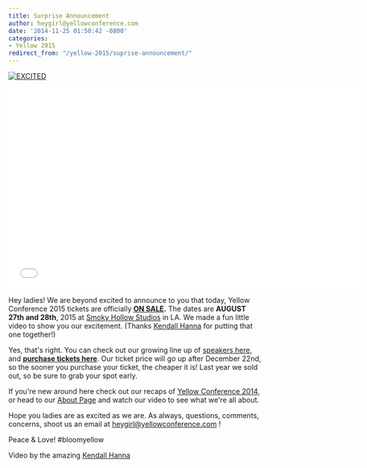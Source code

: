 ```yaml
---
title: Surprise Announcement
author: heygirl@yellowconference.com
date: '2014-11-25 01:50:42 -0800'
categories:
- Yellow 2015
redirect_from: "/yellow-2015/suprise-announcement/"
---
```


[![EXCITED](https://yellow-blog-images.imgix.net/2014/11/EXCITED.jpg)](https://yellow-blog-images.imgix.net/2014/11/EXCITED.jpg)

<iframe src="//player.vimeo.com/video/112790173" width="700" height="400" frameborder="0" webkitallowfullscreen="" mozallowfullscreen="" allowfullscreen=""></iframe>

Hey ladies! We are beyond excited to announce to you that today, Yellow Conference 2015 tickets are officially **[ON SALE](https://ti.to/yellowconference/yellow-conference-2015?release_id=f1esygsvj2a).** The dates are **AUGUST 27th and 28th**, 2015 at [Smoky Hollow Studios](http://smokyhollowstudios.com/) in LA. We made a fun little video to show you our excitement. (Thanks [Kendall Hanna](http://www.kendallhanna.com/) for putting that one together!)

Yes, that's right. You can check out our growing line up of [speakers here](http://yellowconference.com/home/2015-speakers/), and **[purchase tickets here](https://ti.to/yellowconference/yellow-conference-2015?release_id=f1esygsvj2a)**. Our ticket price will go up after December 22nd, so the sooner you purchase your ticket, the cheaper it is! Last year we sold out, so be sure to grab your spot early.

If you're new around here check out our recaps of [Yellow Conference 2014](http://yellowconference.com/category/yellow-2014/), or head to our [About Page](http://yellowconference.com/home/about-us/) and watch our video to see what we're all about.

Hope you ladies are as excited as we are. As always, questions, comments, concerns, shoot us an email at heygirl@yellowconference.com !

Peace & Love! #bloomyellow

Video by the amazing [Kendall Hanna](http://www.kendallhanna.com/)
